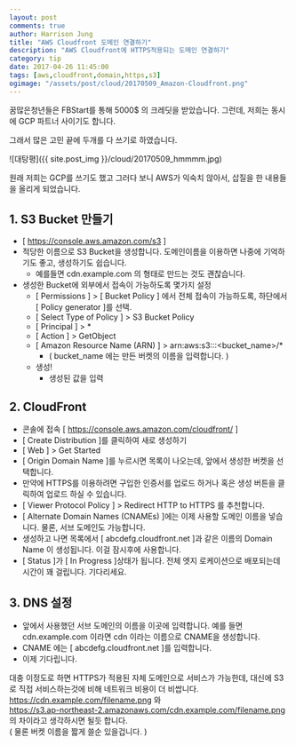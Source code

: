 ```yaml
---
layout: post
comments: true
author: Harrison Jung
title: "AWS Cloudfront 도메인 연결하기"
description: "AWS Cloudfront에 HTTPS적용되는 도메인 연결하기"
category: tip
date: 2017-04-26 11:45:00
tags: [aws,cloudfront,domain,https,s3]
ogimage: "/assets/post/cloud/20170509_Amazon-Cloudfront.png"
---
```


꿈많은청년들은 FBStart를 통해 5000$ 의 크레딧을 받았습니다. 그런데, 저희는 동시에 GCP 파트너 사이기도 합니다.

그래서 많은 고민 끝에 두개를 다 쓰기로 하였습니다.

![대탕평]({{ site.post_img }}/cloud/20170509_hmmmm.jpg)

원래 저희는 GCP를 쓰기도 했고 그러다 보니 AWS가 익숙치 않아서, 삽질을 한 내용들을 올리게 되었습니다.

## 1. S3 Bucket 만들기

- [ https://console.aws.amazon.com/s3 ]
- 적당한 이름으로 S3 Bucket을 생성합니다. 도메인이름을 이용하면 나중에 기억하기도 좋고, 생성하기도 쉽습니다.
    - 예를들면 cdn.example.com 의 형태로 만드는 것도 괜찮습니다.
- 생성한 Bucket에 외부에서 접속이 가능하도록 몇가지 설정
    - [ Permissions ] > [ Bucket Policy ] 에서 전체 접속이 가능하도록, 하단에서 [ Policy generator ]를 선택.
    - [ Select Type of Policy ] > S3 Bucket Policy
    - [ Principal ] > *
    - [ Action ] > GetObject
    - [ Amazon Resource Name (ARN) ] > arn:aws:s3:::<bucket_name>/*
        - ( bucket_name 에는 만든 버켓의 이름을 입력합니다. )
    - 생성!
        - 생성된 값을 입력

## 2. CloudFront

- 콘솔에 접속 [  https://console.aws.amazon.com/cloudfront/ ]
- [ Create Distribution ]를 클릭하여 새로 생성하기
- [ Web ] > Get Started
- [ Origin Domain Name ]를 누르시면 목록이 나오는데, 앞에서 생성한 버켓을 선택합니다.
- 만약에 HTTPS를 이용하려면 구입한 인증서를 업로드 하거나 혹은 생성 버튼을 클릭하여 업로드 하실 수 있습니다.
- [ Viewer Protocol Policy ] > Redirect HTTP to HTTPS 를 추천합니다.
- [ Alternate Domain Names (CNAMEs) ]에는 이제 사용할 도메인 이름을 넣습니다. 물론, 서브 도메인도 가능합니다.
- 생성하고 나면 목록에서 [ abcdefg.cloudfront.net ]과 같은 이름의 Domain Name 이 생성됩니다. 이걸 잠시후에 사용합니다.
- [ Status ]가 [ In Progress ]상태가 됩니다. 전체 엣지 로케이션으로 배포되는데 시간이 꽤 걸립니다. 기다리세요.

## 3. DNS 설정

- 앞에서 사용했던 서브 도메인의 이름을 이곳에 입력합니다. 예를 들면 cdn.example.com 이라면 cdn 이라는 이름으로 CNAME을 생성합니다.
- CNAME 에는 [ abcdefg.cloudfront.net ]를 입력합니다.
- 이제 기다립니다.

대충 이정도로 하면 HTTPS가 적용된 자체 도메인으로 서비스가 가능한데, 대신에 S3 로 직접 서비스하는것에 비해 네트워크 비용이 더 비쌉니다.
https://cdn.example.com/filename.png 와 <br>
https://s3.ap-northeast-2.amazonaws.com/cdn.example.com/filename.png 의 차이라고 생각하시면 될듯 합니다.<br>
( 물론 버켓 이름을 짧게 쓸순 있을겁니다. )
